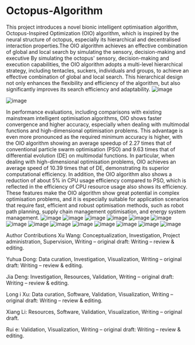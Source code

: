 # Octopus-Algorithm
This project introduces a novel bionic intelligent optimisation algorithm, Octopus-Inspired Optimization (OIO) algorithm, which is inspired by the neural structure of octopus, especially its hierarchical and decentralised interaction properties.The OIO algorithm achieves an effective combination of global and local search by simulating the sensory, decision-making and executive By simulating the octopus' sensory, decision-making and execution capabilities, the OIO algorithm adopts a multi-level hierarchical strategy, including tentacles, suckers, individuals and groups, to achieve an effective combination of global and local search. This hierarchical design not only enhances the flexibility and efficiency of the algorithm, but also significantly improves its search efficiency and adaptability.
![image](https://github.com/JLU-WangXu/Octopus_Inspired_Optimization_OIO/assets/73222849/305412e9-6fe4-4fbe-ba1d-e5aa5a014ad2)

![image](https://github.com/JLU-WangXu/Octopus_Inspired_Optimization_OIO/assets/73222849/ea186871-e75f-42be-b993-e810ad3cbbc9)

In performance evaluations, including comparisons with existing mainstream intelligent optimisation algorithms, OIO shows faster convergence and higher accuracy, especially when dealing with multimodal functions and high-dimensional optimisation problems. This advantage is even more pronounced as the required minimum accuracy is higher, with the OIO algorithm showing an average speedup of 2.27 times that of conventional particle swarm optimisation (PSO) and 9.63 times that of differential evolution (DE) on multimodal functions. In particular, when dealing with high-dimensional optimisation problems, OIO achieves an average speed of 10.39 times that of DE, demonstrating its superior computational efficiency. In addition, the OIO algorithm also shows a reduction of about 5% in CPU usage efficiency compared to PSO, which is reflected in the efficiency of CPU resource usage also shows its efficiency. These features make the OIO algorithm show great potential in complex optimisation problems, and it is especially suitable for application scenarios that require fast, efficient and robust optimisation methods, such as robot path planning, supply chain management optimisation, and energy system management.
![image](https://github.com/JLU-WangXu/Octopus_Inspired_Optimization_OIO/assets/73222849/9b00b900-493c-42ce-8301-9dfa0d05a541)
![image](https://github.com/JLU-WangXu/Octopus_Inspired_Optimization_OIO/assets/73222849/679a9269-076b-4b1e-80a4-18263c2e1304)
![image](https://github.com/JLU-WangXu/Octopus_Inspired_Optimization_OIO/assets/73222849/cd73d1b8-0281-46ef-950e-d7f6faaeefac)
![image](https://github.com/JLU-WangXu/Octopus_Inspired_Optimization_OIO/assets/73222849/93c67b67-f3ac-4d3b-8e16-a04860add19a)
![image](https://github.com/JLU-WangXu/Octopus_Inspired_Optimization_OIO/assets/73222849/a37a2186-d4a1-4f94-97a2-db03296855fe)
![image](https://github.com/JLU-WangXu/Octopus_Inspired_Optimization_OIO/assets/73222849/70dc21e2-7321-4896-9c19-a8d6eade3654)
![image](https://github.com/JLU-WangXu/Octopus_Inspired_Optimization_OIO/assets/73222849/4214ab2c-e0db-4f0c-b211-8aa22da4104b)
![image](https://github.com/JLU-WangXu/Octopus_Inspired_Optimization_OIO/assets/73222849/bb039e06-4ada-45fc-bb18-8f1f98c01c95)
![image](https://github.com/JLU-WangXu/Octopus_Inspired_Optimization_OIO/assets/73222849/5c954b60-7d13-4c81-98da-b64cfe9cdc32)
![image](https://github.com/JLU-WangXu/Octopus_Inspired_Optimization_OIO/assets/73222849/48116afc-b64e-4cd2-bada-4d52cb81053b)
![image](https://github.com/JLU-WangXu/Octopus_Inspired_Optimization_OIO/assets/73222849/32c7a635-d6d0-4a6d-b2a1-0910a240000c)
![image](https://github.com/JLU-WangXu/Octopus_Inspired_Optimization_OIO/assets/73222849/8ba1c229-4da3-43d0-bcc2-20e4e0a5c780)
![image](https://github.com/JLU-WangXu/Octopus_Inspired_Optimization_OIO/assets/73222849/b8aa2311-e4a0-472d-bc9b-b3e486e48afd)
![image](https://github.com/JLU-WangXu/Octopus_Inspired_Optimization_OIO/assets/73222849/bc13cd51-294f-4448-827d-c3653ff84d37)

Author Contributions 
Xu Wang: Conceptualization, Investigation, Project administration, Supervision, Writing – original draft: Writing – review & editing. 

Yuhua Dong: Data curation, Investigation, Visualization, Writing – original draft: Writing – review & editing. 

Jia Deng: Investigation, Resources, Validation, Writing – original draft: Writing – review & editing. 

Long i Xu: Data curation, Software, Validation, Visualization, Writing – original draft: Writing – review & editing. 

Xiang Li: Resources, Software, Validation, Visualization, Writing – original draft. 

Rui  e: Validation, Visualization, Writing – original draft: Writing – review & editing. 















